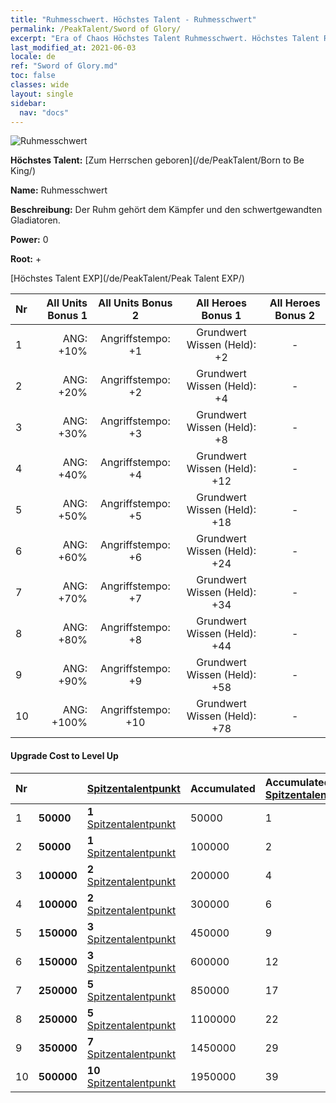 ```yaml
---
title: "Ruhmesschwert. Höchstes Talent - Ruhmesschwert"
permalink: /PeakTalent/Sword of Glory/
excerpt: "Era of Chaos Höchstes Talent Ruhmesschwert. Höchstes Talent Ruhmesschwert. Ruhmesschwert"
last_modified_at: 2021-06-03
locale: de
ref: "Sword of Glory.md"
toc: false
classes: wide
layout: single
sidebar:
  nav: "docs"
---
```


  ![Ruhmesschwert](/images/pt/talent_4201.png)

  **Höchstes Talent:** [Zum Herrschen geboren](/de/PeakTalent/Born to Be King/)

  **Name:** Ruhmesschwert

  **Beschreibung:** Der Ruhm gehört dem Kämpfer und den schwertgewandten Gladiatoren.

  **Power:** 0

  **Root:** +

  [Höchstes Talent EXP](/de/PeakTalent/Peak Talent EXP/)

  | Nr | All Units Bonus 1 | All Units Bonus 2 | All Heroes Bonus 1 | All Heroes Bonus 2 |
  |:---|--------------:|:-------------:|:-------------:|:-------------:|
  | 1 | ANG: +10% | Angriffstempo: +1 | Grundwert Wissen (Held): +2 | - |
  | 2 | ANG: +20% | Angriffstempo: +2 | Grundwert Wissen (Held): +4 | - |
  | 3 | ANG: +30% | Angriffstempo: +3 | Grundwert Wissen (Held): +8 | - |
  | 4 | ANG: +40% | Angriffstempo: +4 | Grundwert Wissen (Held): +12 | - |
  | 5 | ANG: +50% | Angriffstempo: +5 | Grundwert Wissen (Held): +18 | - |
  | 6 | ANG: +60% | Angriffstempo: +6 | Grundwert Wissen (Held): +24 | - |
  | 7 | ANG: +70% | Angriffstempo: +7 | Grundwert Wissen (Held): +34 | - |
  | 8 | ANG: +80% | Angriffstempo: +8 | Grundwert Wissen (Held): +44 | - |
  | 9 | ANG: +90% | Angriffstempo: +9 | Grundwert Wissen (Held): +58 | - |
  | 10 | ANG: +100% | Angriffstempo: +10 | Grundwert Wissen (Held): +78 | - |


#### Upgrade Cost to Level Up

  | Nr | <i class="fas fa-coins"/> | [Spitzentalentpunkt](/ItemsDE/con_934/) | Accumulated <i class="fas fa-coins"/> | Accumulated [Spitzentalentpunkt](/ItemsDE/con_934/) |
  |:---|:--------------|:-------------|:-------------|:-------------|
  | 1 | **50000** | **1** [Spitzentalentpunkt](/ItemsDE/con_934/) | 50000 | 1 |
  | 2 | **50000** | **1** [Spitzentalentpunkt](/ItemsDE/con_934/) | 100000 | 2 |
  | 3 | **100000** | **2** [Spitzentalentpunkt](/ItemsDE/con_934/) | 200000 | 4 |
  | 4 | **100000** | **2** [Spitzentalentpunkt](/ItemsDE/con_934/) | 300000 | 6 |
  | 5 | **150000** | **3** [Spitzentalentpunkt](/ItemsDE/con_934/) | 450000 | 9 |
  | 6 | **150000** | **3** [Spitzentalentpunkt](/ItemsDE/con_934/) | 600000 | 12 |
  | 7 | **250000** | **5** [Spitzentalentpunkt](/ItemsDE/con_934/) | 850000 | 17 |
  | 8 | **250000** | **5** [Spitzentalentpunkt](/ItemsDE/con_934/) | 1100000 | 22 |
  | 9 | **350000** | **7** [Spitzentalentpunkt](/ItemsDE/con_934/) | 1450000 | 29 |
  | 10 | **500000** | **10** [Spitzentalentpunkt](/ItemsDE/con_934/) | 1950000 | 39 |
